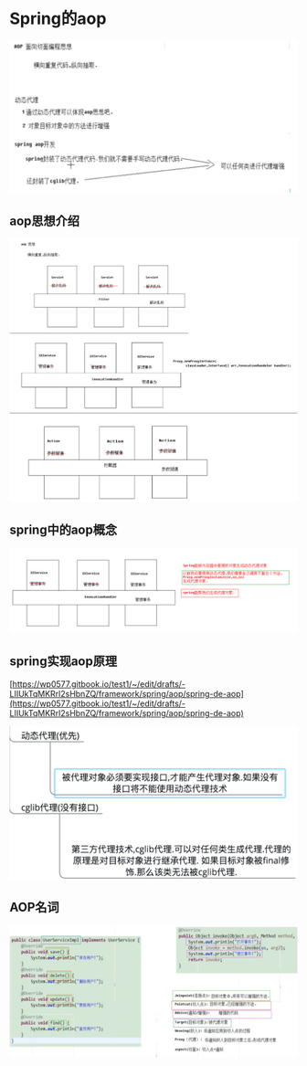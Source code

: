 # Spring的aop

![](../../../.gitbook/assets/image%20%28126%29.png)

## aop思想介绍

![](../../../.gitbook/assets/image%20%2844%29.png)

## spring中的aop概念

![](../../../.gitbook/assets/image%20%2822%29.png)

## spring实现aop原理

[https://wp0577.gitbook.io/test1/~/edit/drafts/-LIIUkTqMKRrl2sHbnZQ/framework/spring/aop/spring-de-aop](https://wp0577.gitbook.io/test1/~/edit/drafts/-LIIUkTqMKRrl2sHbnZQ/framework/spring/aop/spring-de-aop)

![](../../../.gitbook/assets/image%20%28134%29.png)

## AOP名词

![](../../../.gitbook/assets/image%20%287%29.png)



